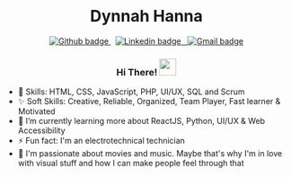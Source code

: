 <br>
  <h1 align="center"> Dynnah Hanna	</h1>
<p align="center"> 
  <a href="https://github.com/dynnah"> 
    <img src="https://img.shields.io/badge/-Github-black?style=flat&logo=Github&logoColor=white&link="https://github.com/dynnah" alt="Github badge" />
  </a>
  &nbsp; 
  <a href="https://www.linkedin.com/in/dynnah-hanna-1a3566135/"> 
    <img src="https://img.shields.io/badge/-LinkedIn-blue?style=flat&logo=Linkedin&logoColor=white&link=https://www.linkedin.com/in/dynnah/" alt="Linkedin badge" />
  &nbsp; 
  <a href="mailto:eudynnah@gmail.com"> 
    <img src="https://img.shields.io/badge/-Gmail-red?style=flat&logo=Gmail&logoColor=white&link=mailto:eudynnah@gmail.com" alt="Gmail badge" />
  </a>
</p>

<h3 align="center">
 Hi There! <img src="https://emojis.slackmojis.com/emojis/images/1588262851/8816/meow_bread_appear.gif?1588262851" width="30"/>
</h3>

- 📌 Skills: HTML, CSS, JavaScript, PHP, UI/UX, SQL and Scrum
- ✨ Soft Skills: Creative, Reliable, Organized, Team Player, Fast learner & Motivated
- 🌱 I’m currently learning more about ReactJS, Python, UI/UX & Web Accessibility
- ⚡ Fun fact: I'm an electrotechnical technician
- :heartbeat: I'm passionate about movies and music. Maybe that's why I'm in love with visual stuff and how I can make people feel through that

<!--
**dynnah/dynnah** is a ✨ _special_ ✨ repository because its `README.md` (this file) appears on your GitHub profile.

Here are some ideas to get you started:

- 🔭 I’m currently working on ...
- 🌱 I’m currently learning ...
- 👯 I’m looking to collaborate on ...
- 🤔 I’m looking for help with ...
- 💬 Ask me about ...
- 📫 How to reach me: ...
- 😄 Pronouns: ...
- ⚡ Fun fact: ...
-->
